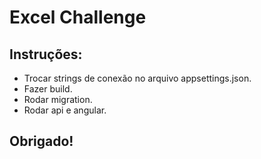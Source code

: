 # Excel Challenge

## Instruções:
- Trocar strings de conexão no arquivo appsettings.json.
- Fazer build.
- Rodar migration.
- Rodar api e angular.

## Obrigado!
